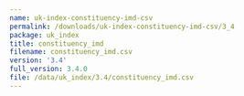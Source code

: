 ```yaml
---
name: uk-index-constituency-imd-csv
permalink: /downloads/uk-index-constituency-imd-csv/3_4
package: uk_index
title: constituency_imd
filename: constituency_imd.csv
version: '3.4'
full_version: 3.4.0
file: /data/uk_index/3.4/constituency_imd.csv
---
```

